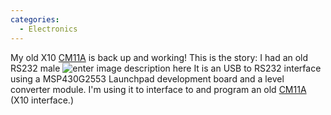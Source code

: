 ```yaml
---
categories:
  - Electronics
---
```

My old X10 [CM11A](http://kbase.x10.com/wiki/CM11A) is back up and working! This is the story:
I had an old RS232 male 
![enter image description here](https://lh3.googleusercontent.com/fTSQO5U8GUohGEVO5pqKDiYs8plHFePrS8qNhnlGRA-qNVovy63QgeySEUa2ek6MP0Koy6UZLGanfG6n9o0kFBP6jC-Ir5IZ2MuBsd5l6B91jgpuZMSy5vgrg_ke0efgGFJP2z3GwJcQlPcC8KDBW7ak6riEvsGzTTU5Nd0Zd6OC0vqsx221cwuyn2QgFjB64mIo3JnSbN7yl-9q_goBBmeRK3sljkH0Q2K31X0Wd_rPFeJZJO6tBgKsTOzjKrWha4b2RRAUl1-DcQ-die3i5v0Qh2pnydG5AK8dtLwdfEGUhZDYCX81UmurNuQiGEYpXaQX6hog2r4j6Q7QoiXRkVSeEnD93atYm3lhuKBT7ShwFIKcqnLe7TFO_nHcnFpH-dQib-PotBXGLvjmnS3q61HziV3slU3VLZlAWeCtRBD6uLhuOvyRfMMjmic2U5nsCK51dMOg5cnyBIa6Q1oCOGqT2F14EkcT0H9C5BDra0cWGFy9K4A2zwjepogXE5CfPYQl3dpBntgLUjZxtlpyQiPndsB-c0S79_2eQZUm9Rj4c0pnaWYOVqUWvOg7hrm3hh_11ypgqhG_3xvNydvdGtk4hp_b8xbgW6VczTODLnDJYekYpKJ1UatRLao_dc8ZyBbHS0cTkOxgYUafLur7v-HAJT9Wl5KG4Ub2kO3B6mvlvpbQW91n9ctkCbDUwj9EzJDZUPwWU6lyvURm2lx9ko-irQ=w800-no-tmp.jpg)
It is an USB to RS232 interface using a MSP430G2553 Launchpad development board and a level converter module. I'm using it to interface to and program an old [CM11A](http://kbase.x10.com/wiki/CM11A) (X10 interface.)
<!--stackedit_data:
eyJoaXN0b3J5IjpbLTE5MTQyODYyNzMsOTQwMjU3MTMyXX0=
-->